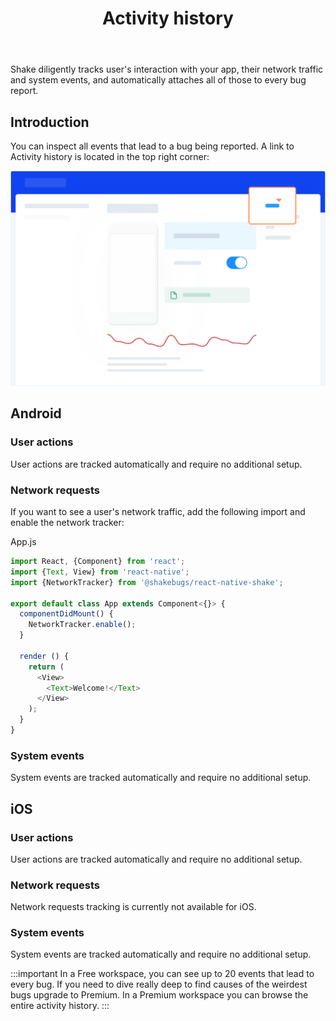 ﻿---
id: activity
title: Activity history
---
Shake diligently tracks user's interaction with your app, their network traffic and system events, and automatically attaches all of those to every bug report.

## Introduction
You can inspect all events that lead to a bug being reported. A link to Activity history is located in the top right corner:

![Activity screen](../assets/activity_screen.png)

## Android
### User actions
User actions are tracked automatically and require no additional setup.

### Network requests
If you want to see a user's network traffic, add the following import and enable the network tracker: 

App.js
```javascript {3,7}
import React, {Component} from 'react';
import {Text, View} from 'react-native';
import {NetworkTracker} from '@shakebugs/react-native-shake';

export default class App extends Component<{}> {
  componentDidMount() {
    NetworkTracker.enable();
  }
  
  render () {
    return (
      <View>
        <Text>Welcome!</Text>
      </View>
    );
  }
}
```

### System events
System events are tracked automatically and require no additional setup.

## iOS
### User actions
User actions are tracked automatically and require no additional setup.

### Network requests
Network requests tracking is currently not available for iOS.

### System events
System events are tracked automatically and require no additional setup.

:::important
In a Free workspace, you can see up to 20 events that lead to every bug. If you need to dive really deep to find causes of the weirdest bugs upgrade to Premium. In a Premium workspace you can browse the entire activity history.
:::

